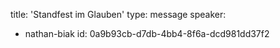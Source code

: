 title: 'Standfest im Glauben'
type: message
speaker:
  - nathan-biak
id: 0a9b93cb-d7db-4bb4-8f6a-dcd981dd37f2
